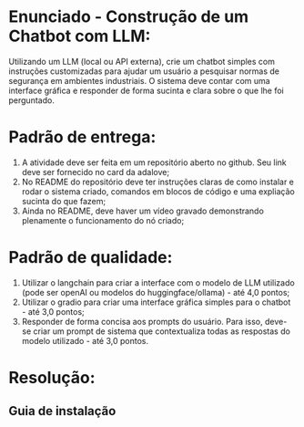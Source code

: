 # Enunciado - Construção de um Chatbot com LLM:

Utilizando um LLM (local ou API externa), crie um chatbot simples com instruções customizadas para ajudar um usuário a pesquisar normas de segurança em ambientes industriais. O sistema deve contar com uma interface gráfica e responder de forma sucinta e clara sobre o que lhe foi perguntado.

# Padrão de entrega:

1. A atividade deve ser feita em um repositório aberto no github. Seu link deve ser fornecido no card da adalove;
2. No README do repositório deve ter instruções claras de como instalar e rodar o sistema criado, comandos em blocos de código e uma expliação sucinta do que fazem;
3. Ainda no README, deve haver um vídeo gravado demonstrando plenamente o funcionamento do nó criado;

# Padrão de qualidade:

1. Utilizar o langchain para criar a interface com o modelo de LLM utilizado (pode ser openAI ou modelos do huggingface/ollama) - até 4,0 pontos;
2. Utilizar o gradio para criar uma interface gráfica simples para o chatbot - até 3,0 pontos;
3. Responder de forma concisa aos prompts do usuário. Para isso, deve-se criar um prompt de sistema que contextualiza todas as respostas do modelo utilizado - até 3,0 pontos.

# Resolução:

## Guia de instalação 